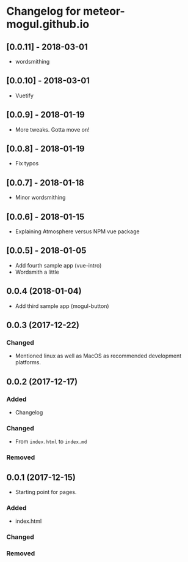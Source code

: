 # Changelog for meteor-mogul.github.io

## [0.0.11] - 2018-03-01

- wordsmithing

## [0.0.10] - 2018-03-01

- Vuetify

## [0.0.9] - 2018-01-19

- More tweaks.  Gotta move on!

## [0.0.8] - 2018-01-19

- Fix typos

## [0.0.7] - 2018-01-18

- Minor wordsmithing

## [0.0.6] - 2018-01-15

- Explaining Atmosphere versus NPM vue package

## [0.0.5] - 2018-01-05

- Add fourth sample app (vue-intro)
- Wordsmith a little

## 0.0.4 (2018-01-04)

- Add third sample app (mogul-button)

## 0.0.3 (2017-12-22)

### Changed
- Mentioned linux as well as MacOS as recommended development platforms.

## 0.0.2 (2017-12-17)

### Added
- Changelog

### Changed
- From `index.html` to `index.md`

### Removed

## 0.0.1 (2017-12-15)
- Starting point for pages.

### Added
- index.html

### Changed
### Removed
